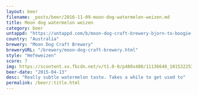 ```yaml
---
layout: beer
filename: _posts/beer/2016-11-09-moon-dog-watermelon-weizen.md
title: Moon dog watermelon weizen
category: beer
untappd: "https://untappd.com/b/moon-dog-craft-brewery-bjorn-to-boogie-watermelon-weizen/561350"
country: "Australia"
brewery: "Moon Dog Craft Brewery"
breweryURL: "/brewery/moon-dog-craft-brewery.html"
style: "Hefeweizen"
score: 7
img: https://scontent.xx.fbcdn.net/v/t1.0-0/p480x480/11136648_10153225354308745_6098979194311010987_n.jpg?oh=032c3c76bb83c73893a0ca7ea1c49993&oe=5B3049F2
beer-date: "2015-04-13"
desc: "Really subtle watermelon taste. Takes a while to get used to"
permalink: /beer/:title.html
---
```


